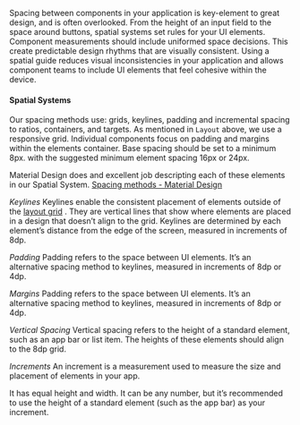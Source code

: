Spacing between components in your application is key-element to great design, and is often overlooked. From the height of an input field to the space around buttons, spatial systems set rules for your UI elements.  Component measurements should include uniformed space decisions. This create predictable design rhythms that are visually consistent. Using a spatial guide reduces visual inconsistencies in your application and allows component teams to include UI elements that feel cohesive within the device. 

####  Spatial Systems
Our spacing methods use: grids, keylines, padding and incremental spacing to ratios, containers, and targets. As mentioned in `Layout` above, we use a responsive grid. Individual components focus on padding and margins within the elements container. Base spacing should be set to a minimum 8px. with the suggested minimum element spacing 16px or 24px. 

Material Design does and excellent job descripting each of these elements in our Spatial System. [Spacing methods - Material Design](https://material.io/design/layout/spacing-methods.html#spacing)

*Keylines*
Keylines enable the consistent placement of elements outside of the  [layout grid](https://material.io/design/layout/responsive-layout-grid.html) . They are vertical lines that show where elements are placed in a design that doesn’t align to the grid. Keylines are determined by each element’s distance from the edge of the screen, measured in increments of 8dp.

*Padding*
Padding refers to the space between UI elements. It’s an alternative spacing method to keylines, measured in increments of 8dp or 4dp.

*Margins*
Padding refers to the space between UI elements. It’s an alternative spacing method to keylines, measured in increments of 8dp or 4dp.

*Vertical Spacing*
Vertical spacing refers to the height of a standard element, such as an app bar or list item. The heights of these elements should align to the 8dp grid.

*Increments*
An increment is a measurement used to measure the size and placement of elements in your app.

It has equal height and width. It can be any number, but it’s recommended to use the height of a standard element (such as the app bar) as your increment.